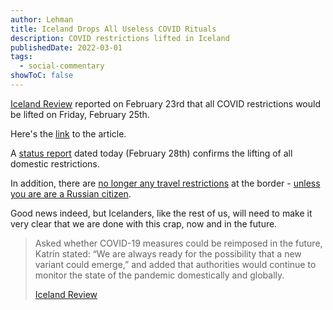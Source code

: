 ```yaml
---
author: Lehman
title: Iceland Drops All Useless COVID Rituals
description: COVID restrictions lifted in Iceland
publishedDate: 2022-03-01
tags:
  - social-commentary
showToC: false
---
```


[Iceland Review](https://www.icelandreview.com/) reported on February 23rd that all COVID restrictions would be lifted on Friday, February 25th.

Here's the [link](https://www.icelandreview.com/society/iceland-to-lift-all-covid-restrictions-on-friday/) to the article.

A [status report](https://www.icelandreview.com/ask-ir/whats-the-status-of-covid-19-in-iceland/) dated today (February 28th) confirms the lifting of all domestic restrictions.

In addition, there are [no longer any travel restrictions](https://www.icelandreview.com/ask-ir/can-i-travel-to-iceland-post-covid-19-in-2022/) at the border - [unless you are are a Russian citizen](https://www.icelandreview.com/politics/iceland-closes-airspace-to-russia/).

Good news indeed, but Icelanders, like the rest of us, will need to make it very clear that we are done with this crap, now and in the future.

> Asked whether COVID-19 measures could be reimposed in the future, Katrín stated: “We are always ready for the possibility that a new variant could emerge,” and added that authorities would continue to monitor the state of the pandemic domestically and globally.
>
> [Iceland Review](https://www.icelandreview.com/society/iceland-to-lift-all-covid-restrictions-on-friday/)
